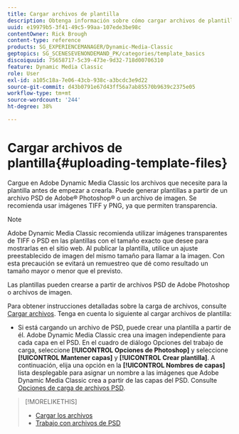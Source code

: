 ```yaml
---
title: Cargar archivos de plantilla
description: Obtenga información sobre cómo cargar archivos de plantilla en Adobe Dynamic Media Classic.
uuid: e19979b5-3f41-49c5-99aa-107ede3be98c
contentOwner: Rick Brough
content-type: reference
products: SG_EXPERIENCEMANAGER/Dynamic-Media-Classic
geptopics: SG_SCENESEVENONDEMAND_PK/categories/template_basics
discoiquuid: 75658717-5c39-473e-9d32-718d00706310
feature: Dynamic Media Classic
role: User
exl-id: a105c18a-7e06-43cb-938c-a3bcdc3e9d22
source-git-commit: d43b0791e67d43ff56a7ab85570b9639c2375e05
workflow-type: tm+mt
source-wordcount: '244'
ht-degree: 38%

---
```


# Cargar archivos de plantilla{#uploading-template-files}

Cargue en Adobe Dynamic Media Classic los archivos que necesite para la plantilla antes de empezar a crearla. Puede generar plantillas a partir de un archivo PSD de Adobe® Photoshop® o un archivo de imagen. Se recomienda usar imágenes TIFF y PNG, ya que permiten transparencia.

>[!NOTE]
>
>Adobe Dynamic Media Classic recomienda utilizar imágenes transparentes de TIFF o PSD en las plantillas con el tamaño exacto que desee para mostrarlas en el sitio web. Al publicar la plantilla, utilice un ajuste preestablecido de imagen del mismo tamaño para llamar a la imagen. Con esta precaución se evitará un remuestreo que dé como resultado un tamaño mayor o menor que el previsto.

Las plantillas pueden crearse a partir de archivos PSD de Adobe Photoshop o archivos de imagen. 

Para obtener instrucciones detalladas sobre la carga de archivos, consulte [Cargar archivos](uploading-files.md#uploading_files). Tenga en cuenta lo siguiente al cargar archivos de plantilla:

* Si está cargando un archivo de PSD, puede crear una plantilla a partir de él. Adobe Dynamic Media Classic crea una imagen independiente para cada capa en el PSD. En el cuadro de diálogo Opciones del trabajo de carga, seleccione **[!UICONTROL Opciones de Photoshop]** y seleccione **[!UICONTROL Mantener capas]** y **[!UICONTROL Crear plantilla]**. A continuación, elija una opción en la **[!UICONTROL Nombres de capas]** lista desplegable para asignar un nombre a las imágenes que Adobe Dynamic Media Classic crea a partir de las capas del PSD.
Consulte [Opciones de carga de archivos PSD](psd-files.md#psd_upload_options).

<!-- THERE IS NO LONGER AN IMAGE EDITING OPTIONS MENU * If you are uploading images, you can create a mask from its clipping path. This option applies to images created with image-editing applications in which a clipping path was created. In the Upload Job Options dialog box, select Image Editing Options and select the Create Mask From Clipping Path option. 
See [Image editing options at upload](image-editing-options-upload.md#image-editing-options-at-upload). -->

>[!MORELIKETHIS]
>
>* [Cargar los archivos](uploading-files.md#uploading_your_files)
>* [Trabajo con archivos de PSD](psd-files.md#working_with_psd_files)

